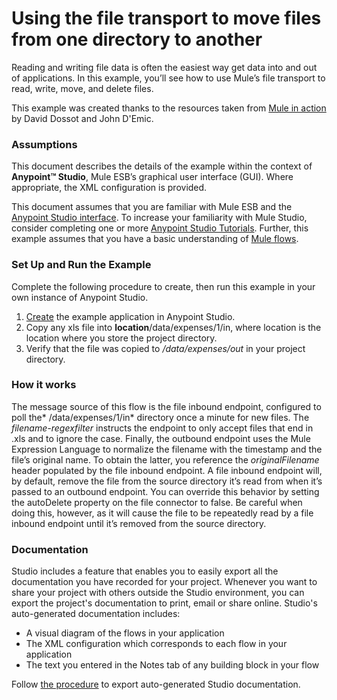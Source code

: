 # Using the file transport to move files from one directory to another

Reading and writing file data is often the easiest way get data into and out of applications. In this example, you’ll see how to use Mule’s file transport to read, write, move, and delete files.

This example was created thanks to the resources taken from [Mule in action](http://www.manning.com/dossot/) by David Dossot and John D'Emic. 

### Assumptions ###

This document describes the details of the example within the context of **Anypoint™ Studio**, Mule ESB’s graphical user interface (GUI). Where appropriate, the XML configuration is provided.

This document assumes that you are familiar with Mule ESB and the [Anypoint Studio interface](http://www.mulesoft.org/documentation/display/current/Anypoint+Studio+Essentials). To increase your familiarity with Mule Studio, consider completing one or more [Anypoint Studio Tutorials](http://www.mulesoft.org/documentation/display/current/Basic+Studio+Tutorial). Further, this example assumes that you have a basic understanding of [Mule flows](http://www.mulesoft.org/documentation/display/current/Mule+Application+Architecture).

### Set Up and Run the Example ###

Complete the following procedure to create, then run this example in your own instance of Anypoint Studio. 

1. [Create](http://www.mulesoft.org/documentation/display/current/Mule+Examples#MuleExamples-CreateandRunExampleApplications) the example application in Anypoint Studio.
2. Copy any xls file into **location**/data/expenses/1/in, where location is the location where you store the project directory.
3. Verify that the file was copied to */data/expenses/out* in your project directory.

### How it works

The message source of this flow is the file inbound endpoint, configured to poll the* /data/expenses/1/in* directory once a minute for new files. The *filename-regexfilter* instructs the endpoint to only accept files that end in .xls and to ignore the case. Finally, the outbound endpoint uses the Mule Expression Language to normalize the filename with the timestamp and the file’s original name. To obtain the latter, you reference the *originalFilename* header populated by the file inbound endpoint. A file inbound endpoint will, by default, remove the file from the source directory it’s read from when it’s passed to an outbound endpoint. You can override this behavior by setting the autoDelete property on the file connector to false. Be careful when doing this, however, as it will cause the file to be repeatedly read by a file inbound endpoint until it’s removed from the source directory.

### Documentation ###

Studio includes a feature that enables you to easily export all the documentation you have recorded for your project. Whenever you want to share your project with others outside the Studio environment, you can export the project's documentation to print, email or share online. Studio's auto-generated documentation includes:

- A visual diagram of the flows in your application
- The XML configuration which corresponds to each flow in your application
- The text you entered in the Notes tab of any building block in your flow

Follow [the procedure](http://www.mulesoft.org/documentation/display/current/Importing+and+Exporting+in+Studio#ImportingandExportinginStudio-ExportingStudioDocumentation) to export auto-generated Studio documentation.
